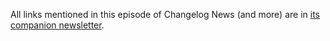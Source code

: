 All links mentioned in this episode of Changelog News (and more) are in [its companion newsletter](https://changelog.com/news/67/email).